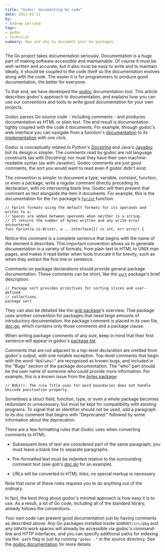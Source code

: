 ```yaml
---
title: "Godoc: documenting Go code"
date: 2011-03-31
by:
- Andrew Gerrand
tags:
- godoc
- technical
summary: How and why to document your Go packages.
---
```



The Go project takes documentation seriously.
Documentation is a huge part of making software accessible and maintainable.
Of course it must be well-written and accurate,
but it also must be easy to write and to maintain.
Ideally, it should be coupled to the code itself so the documentation evolves
along with the code.
The easier it is for programmers to produce good documentation,
the better for everyone.

To that end, we have developed the [godoc](/cmd/godoc/) documentation tool.
This article describes godoc's approach to documentation,
and explains how you can use our conventions and tools to write good documentation
for your own projects.

Godoc parses Go source code - including comments - and produces documentation
as HTML or plain text.
The end result is documentation tightly coupled with the code it documents.
For example, through godoc's web interface you can navigate from a function's
[documentation](/pkg/strings/#HasPrefix) to its [implementation](/src/strings/strings.go?s=11163:11200#L434) with one click.

Godoc is conceptually related to Python's [Docstring](https://www.python.org/dev/peps/pep-0257/)
and Java's [Javadoc](https://www.oracle.com/java/technologies/javase/javadoc-tool.html)
but its design is simpler.
The comments read by godoc are not language constructs (as with Docstring)
nor must they have their own machine-readable syntax (as with Javadoc).
Godoc comments are just good comments, the sort you would want to read even
if godoc didn't exist.

The convention is simple: to document a type,
variable, constant, function, or even a package,
write a regular comment directly preceding its declaration,
with no intervening blank line.
Godoc will then present that comment as text alongside the item it documents.
For example, this is the documentation for the `fmt` package's [`Fprint`](/pkg/fmt/#Fprint) function:

	// Fprint formats using the default formats for its operands and writes to w.
	// Spaces are added between operands when neither is a string.
	// It returns the number of bytes written and any write error encountered.
	func Fprint(w io.Writer, a ...interface{}) (n int, err error) {

Notice this comment is a complete sentence that begins with the name of
the element it describes.
This important convention allows us to generate documentation in a variety of formats,
from plain text to HTML to UNIX man pages,
and makes it read better when tools truncate it for brevity,
such as when they extract the first line or sentence.

Comments on package declarations should provide general package documentation.
These comments can be short, like the [`sort`](/pkg/sort/)
package's brief description:

	// Package sort provides primitives for sorting slices and user-defined
	// collections.
	package sort

They can also be detailed like the [gob package](/pkg/encoding/gob/)'s overview.
That package uses another convention for packages that need large amounts
of introductory documentation:
the package comment is placed in its own file,
[doc.go](/src/pkg/encoding/gob/doc.go),
which contains only those comments and a package clause.

When writing package comments of any size,
keep in mind that their first sentence will appear in godoc's [package list](/pkg/).

Comments that are not adjacent to a top-level declaration are omitted from godoc's output,
with one notable exception.
Top-level comments that begin with the word `"BUG(who)”` are recognized as known bugs,
and included in the "Bugs” section of the package documentation.
The "who” part should be the user name of someone who could provide more information.
For example, this is a known issue from the [bytes package](/pkg/bytes/#pkg-note-BUG):

	// BUG(r): The rule Title uses for word boundaries does not handle Unicode punctuation properly.

Sometimes a struct field, function, type, or even a whole package becomes
redundant or unnecessary, but must be kept for compatibility with existing
programs.
To signal that an identifier should not be used, add a paragraph to its doc
comment that begins with "Deprecated:" followed by some information about the
deprecation.

There are a few formatting rules that Godoc uses when converting comments to HTML:

  - Subsequent lines of text are considered part of the same paragraph;
    you must leave a blank line to separate paragraphs.

  - Pre-formatted text must be indented relative to the surrounding comment
    text (see gob's [doc.go](/src/pkg/encoding/gob/doc.go) for an example).

  - URLs will be converted to HTML links; no special markup is necessary.

Note that none of these rules requires you to do anything out of the ordinary.

In fact, the best thing about godoc's minimal approach is how easy it is to use.
As a result, a lot of Go code, including all of the standard library,
already follows the conventions.

Your own code can present good documentation just by having comments as described above.
Any Go packages installed inside `$GOROOT/src/pkg` and any `GOPATH` work
spaces will already be accessible via godoc's command-line and HTTP interfaces,
and you can specify additional paths for indexing via the `-path` flag or
just by running `"godoc ."` in the source directory.
See the [godoc documentation](/cmd/godoc/) for more details.
